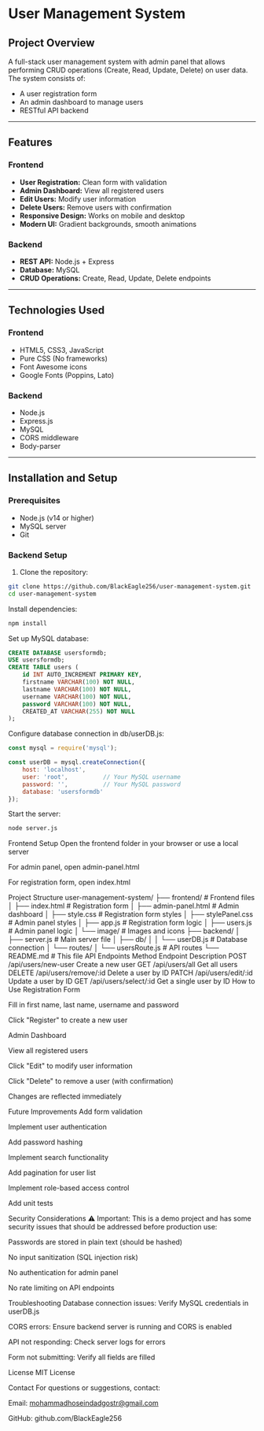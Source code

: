 # User Management System

## Project Overview

A full-stack user management system with admin panel that allows performing CRUD operations (Create, Read, Update, Delete) on user data.  
The system consists of:
- A user registration form
- An admin dashboard to manage users
- RESTful API backend

---

## Features

### Frontend
- **User Registration:** Clean form with validation
- **Admin Dashboard:** View all registered users
- **Edit Users:** Modify user information
- **Delete Users:** Remove users with confirmation
- **Responsive Design:** Works on mobile and desktop
- **Modern UI:** Gradient backgrounds, smooth animations

### Backend
- **REST API:** Node.js + Express
- **Database:** MySQL
- **CRUD Operations:** Create, Read, Update, Delete endpoints

---

## Technologies Used

### Frontend
- HTML5, CSS3, JavaScript
- Pure CSS (No frameworks)
- Font Awesome icons
- Google Fonts (Poppins, Lato)

### Backend
- Node.js
- Express.js
- MySQL
- CORS middleware
- Body-parser

---

## Installation and Setup

### Prerequisites
- Node.js (v14 or higher)
- MySQL server
- Git

### Backend Setup
1. Clone the repository:
```bash
git clone https://github.com/BlackEagle256/user-management-system.git
cd user-management-system
```

Install dependencies:

```bash
npm install
```

Set up MySQL database:

```sql
CREATE DATABASE usersformdb;
USE usersformdb;
CREATE TABLE users (
    id INT AUTO_INCREMENT PRIMARY KEY,
    firstname VARCHAR(100) NOT NULL,
    lastname VARCHAR(100) NOT NULL,
    username VARCHAR(100) NOT NULL,
    password VARCHAR(100) NOT NULL,
    CREATED_AT VARCHAR(255) NOT NULL
);
```

Configure database connection in db/userDB.js:

```javascript
const mysql = require('mysql');

const userDB = mysql.createConnection({
    host: 'localhost',
    user: 'root',          // Your MySQL username
    password: '',          // Your MySQL password
    database: 'usersformdb'
});
```
Start the server:

```bash
node server.js
```

Frontend Setup
Open the frontend folder in your browser or use a local server

For admin panel, open admin-panel.html

For registration form, open index.html

Project Structure
user-management-system/
├── frontend/                  # Frontend files
│   ├── index.html             # Registration form
│   ├── admin-panel.html       # Admin dashboard
│   ├── style.css              # Registration form styles
│   ├── stylePanel.css         # Admin panel styles
│   ├── app.js                 # Registration form logic
│   ├── users.js               # Admin panel logic
│   └── image/                 # Images and icons
├── backend/
│   ├── server.js              # Main server file
│   ├── db/
│   │   └── userDB.js          # Database connection
│   └── routes/
│       └── usersRoute.js      # API routes
└── README.md                  # This file
API Endpoints
Method	Endpoint	Description
POST	/api/users/new-user	Create a new user
GET	/api/users/all	Get all users
DELETE	/api/users/remove/:id	Delete a user by ID
PATCH	/api/users/edit/:id	Update a user by ID
GET	/api/users/select/:id	Get a single user by ID
How to Use
Registration Form

Fill in first name, last name, username and password

Click "Register" to create a new user

Admin Dashboard

View all registered users

Click "Edit" to modify user information

Click "Delete" to remove a user (with confirmation)

Changes are reflected immediately

Future Improvements
Add form validation

Implement user authentication

Add password hashing

Implement search functionality

Add pagination for user list

Implement role-based access control

Add unit tests

Security Considerations
⚠️ Important: This is a demo project and has some security issues that should be addressed before production use:

Passwords are stored in plain text (should be hashed)

No input sanitization (SQL injection risk)

No authentication for admin panel

No rate limiting on API endpoints

Troubleshooting
Database connection issues: Verify MySQL credentials in userDB.js

CORS errors: Ensure backend server is running and CORS is enabled

API not responding: Check server logs for errors

Form not submitting: Verify all fields are filled

License
MIT License

Contact
For questions or suggestions, contact:

Email: mohammadhoseindadgostr@gmail.com

GitHub: github.com/BlackEagle256
